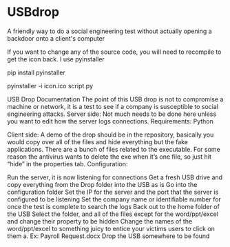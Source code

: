 # USBdrop
A friendly way to do a social engineering test without actually opening a backdoor onto a client's computer

If you want to change any of the source code, you will need to recompile to get the icon back. I use pyinstaller

pip install pyinstaller

pyinstaller -i icon.ico script.py

USB Drop Documentation The point of this USB drop is not to compromise a machine or network, it is a test to see if a company is susceptible to social engineering attacks. Server side: Not much needs to be done here unless you want to edit how the server logs connections. Requirements: Python

Client side: A demo of the drop should be in the repository, basically you would copy over all of the files and hide everything but the fake applications. There are a bunch of files related to the executable. For some reason the antivirus wants to delete the exe when it’s one file, so just hit “hide” in the properties tab. Configuration:

Run the server, it is now listening for connections
Get a fresh USB drive and copy everything from the Drop folder into the USB as is
Go into the configuration folder
Set the IP for the server and the port that the server is configured to be listening
Set the company name or identifiable number for once the test is complete to search the logs
Back out to the home folder of the USB
Select the folder, and all of the files except for the word/ppt/excel and change their property to be hidden
Change the names of the word/ppt/excel to something juicy to entice your victims users to click on them a.	Ex: Payroll Request.docx
Drop the USB somewhere to be found
